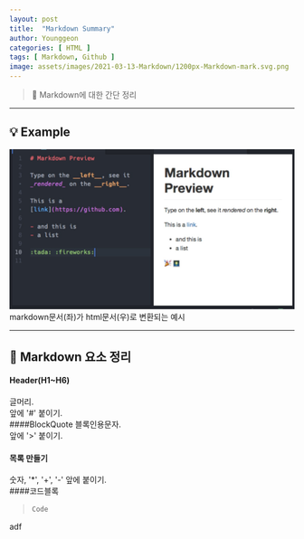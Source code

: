 ```yaml
---
layout: post
title:  "Markdown Summary"
author: Younggeon
categories: [ HTML ]
tags: [ Markdown, Github ]
image: assets/images/2021-03-13-Markdown/1200px-Markdown-mark.svg.png
---
```


> 👻 Markdown에 대한 간단 정리

---

## 💡 Example
<img src="/assets/images/2021-03-13-Markdown/Markdown_Example.jpg" title="markdown example" alt="markdown example" />
markdown문서(좌)가 html문서(우)로 변환되는 예시

---

## 📌 Markdown 요소 정리

#### Header(H1~H6)
글머리.   
앞에 '#' 붙이기.   
####BlockQuote
블록인용문자.   
앞에 '>' 붙이기.   
#### 목록 만들기
숫자, '*', '+', '-' 앞에 붙이기.   
####코드블록
> ```python
> Code   
> ```

adf
